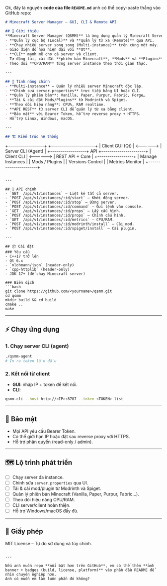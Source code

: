 Ok, đây là nguyên **code của file `README.md`** anh có thể copy-paste thẳng vào GitHub repo:

```markdown
# Minecraft Server Manager – GUI, CLI & Remote API

## 📌 Giới thiệu
**Minecraft Server Manager (QSMM)** là ứng dụng quản lý Minecraft Server **đa nền tảng** và **đa chức năng**, hỗ trợ:
- **Quản lý cục bộ (Local)** và **quản lý từ xa (Remote)** qua API.
- **Chạy nhiều server song song (Multi-instance)** trên cùng một máy.
- Giao diện đồ họa hiện đại với **Qt**.
- **CLI** mạnh mẽ cho cả server và client.
- Tự động tải, cài đặt **phiên bản Minecraft**, **Mods** và **Plugins**.
- Theo dõi **CPU/RAM** từng server instance theo thời gian thực.

---

## 🚀 Tính năng chính
- **Multi-instance** – Quản lý nhiều server Minecraft độc lập.
- **Chỉnh sửa server.properties** trực tiếp bằng UI hoặc CLI.
- **Quản lý phiên bản**: Vanilla, Paper, Purpur, Fabric, Forge…
- **Tải & cài đặt Mods/Plugins** từ Modrinth và Spiget.
- **Theo dõi hiệu năng**: CPU%, RAM realtime.
- **API REST** từ server CLI để quản lý từ xa bằng client.
- **Bảo mật** với Bearer Token, hỗ trợ reverse proxy + HTTPS.
- Hỗ trợ Linux, Windows, macOS.

---

## 🏗 Kiến trúc hệ thống
```

+------------------+          +----------------------+
\|  Client GUI (Qt) | <------> |  Server CLI (Agent)  |
+------------------+    API   +----------------------+
\|  Client CLI      | <------> |  REST API + Core     |
+------------------+          |  Manage Instances   |
\|  Mods / Plugins     |
\|  Versions Control   |
\|  Metrics Monitor    |
+----------------------+

````

---

## 📡 API chính
- `GET  /api/v1/instances` – Liệt kê tất cả server.
- `POST /api/v1/instances/:id/start` – Khởi động server.
- `POST /api/v1/instances/:id/stop` – Dừng server.
- `POST /api/v1/instances/:id/command` – Gửi lệnh vào console.
- `GET  /api/v1/instances/:id/props` – Lấy cấu hình.
- `POST /api/v1/instances/:id/props` – Chỉnh cấu hình.
- `GET  /api/v1/instances/:id/metrics` – CPU/RAM.
- `POST /api/v1/instances/:id/modrinth/install` – Cài mod.
- `POST /api/v1/instances/:id/spiget/install` – Cài plugin.

---

## 📦 Cài đặt
### Yêu cầu
- C++17 trở lên
- Qt 6.x
- `nlohmann/json` (header-only)
- `cpp-httplib` (header-only)
- JDK 17+ (để chạy Minecraft server)

### Biên dịch
```bash
git clone https://github.com/<yourname>/qsmm.git
cd qsmm
mkdir build && cd build
cmake ..
make
````

---

## ⚡ Chạy ứng dụng

### 1. Chạy server CLI (agent)

```bash
./qsmm-agent
# In ra token lần đầu
```

### 2. Kết nối từ client

* **GUI**: nhập IP + token để kết nối.
* **CLI**:

```bash
qsmm-cli --host http://<IP>:8787 --token <TOKEN> list
```

---

## 🔐 Bảo mật

* Mọi API yêu cầu Bearer Token.
* Có thể giới hạn IP hoặc đặt sau reverse proxy với HTTPS.
* Hỗ trợ phân quyền (read-only / admin).

---

## 🗺 Lộ trình phát triển

* [ ] Chạy server đa instance.
* [ ] Chỉnh sửa `server.properties` qua UI.
* [ ] Tải & cài mod/plugin từ Modrinth và Spiget.
* [ ] Quản lý phiên bản Minecraft (Vanilla, Paper, Purpur, Fabric…).
* [ ] Theo dõi hiệu năng CPU/RAM.
* [ ] CLI server/client hoàn thiện.
* [ ] Hỗ trợ Windows/macOS đầy đủ.

---

## 📜 Giấy phép

MIT License – Tự do sử dụng và tùy chỉnh.

```

---

Nếu anh muốn repo **nổi bật hơn trên GitHub**, em có thể thêm **ảnh banner + badges (build, license, platform)** vào phần đầu README để nhìn chuyên nghiệp hơn.  
Anh có muốn em làm luôn phần đó không?
```
